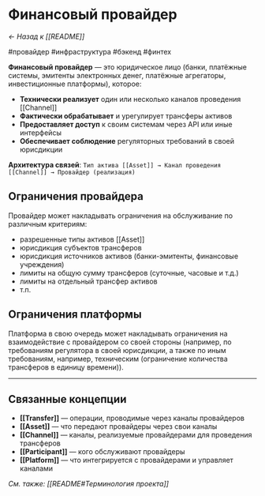 # Финансовый провайдер

*← Назад к [[README]]*

#провайдер #инфраструктура #бэкенд #финтех

**Финансовый провайдер** — это юридическое лицо (банки, платёжные системы, эмитенты электронных денег, платёжные агрегаторы, инвестиционные платформы), которое:
- **Технически реализует** один или несколько каналов проведения [[Channel]]
- **Фактически обрабатывает** и урегулирует трансферы активов
- **Предоставляет доступ** к своим системам через API или иные интерфейсы
- **Обеспечивает соблюдение** регуляторных требований в своей юрисдикции

**Архитектура связей**: `Тип актива [[Asset]] → Канал проведения [[Channel]] → Провайдер (реализация)`

## Ограничения провайдера

Провайдер может накладывать ограничения на обслуживание по различным критериям:
- разрешенные типы активов [[Asset]]
- юрисдикция субъектов трансферов
- юрисдикция источников активов (банки-эмитенты, финансовые учреждения)
- лимиты на общую сумму трансферов (суточные, часовые и т.д.)
- лимиты на отдельный трансфер активов
- т.п.

## Ограничения платформы

Платформа в свою очередь может накладывать ограничения на взаимодействие с провайдером со своей стороны (например, по требованиям регулятора в своей юрисдикции, а также по иным требованиям, например, техническим (ограничение количества трансферов в единицу времени)).

---

## Связанные концепции

- **[[Transfer]]** — операции, проводимые через каналы провайдеров
- **[[Asset]]** — что передают провайдеры через свои каналы
- **[[Channel]]** — каналы, реализуемые провайдерами для проведения трансферов
- **[[Participant]]** — кого обслуживают провайдеры
- **[[Platform]]** — что интегрируется с провайдерами и управляет каналами

*См. также: [[README#Терминология проекта]]*

